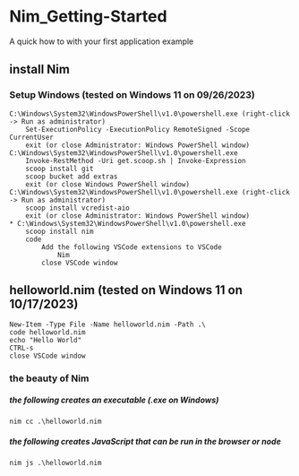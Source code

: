 # Nim_Getting-Started
A quick how to with your first application example

## __install Nim__
 
### Setup Windows (tested on Windows 11 on 09/26/2023)
    C:\Windows\System32\WindowsPowerShell\v1.0\powershell.exe (right-click -> Run as administrator)
        Set-ExecutionPolicy -ExecutionPolicy RemoteSigned -Scope CurrentUser
        exit (or close Administrator: Windows PowerShell window)
    C:\Windows\System32\WindowsPowerShell\v1.0\powershell.exe
        Invoke-RestMethod -Uri get.scoop.sh | Invoke-Expression
        scoop install git
        scoop bucket add extras
        exit (or close Windows PowerShell window)
    C:\Windows\System32\WindowsPowerShell\v1.0\powershell.exe (right-click -> Run as administrator)
        scoop install vcredist-aio
        exit (or close Administrator: Windows PowerShell window)
    * C:\Windows\System32\WindowsPowerShell\v1.0\powershell.exe
        scoop install nim
        code
            Add the following VSCode extensions to VSCode
                Nim
            close VSCode window
 
## __helloworld.nim__ (tested on Windows 11 on 10/17/2023)
    New-Item -Type File -Name helloworld.nim -Path .\
    code helloworld.nim
    echo "Hello World"
    CTRL-s
    close VSCode window
### the beauty of Nim
##### the following creates an executable (.exe on Windows)
    nim cc .\helloworld.nim
##### the following creates JavaScript that can be run in the browser or node
    nim js .\helloworld.nim